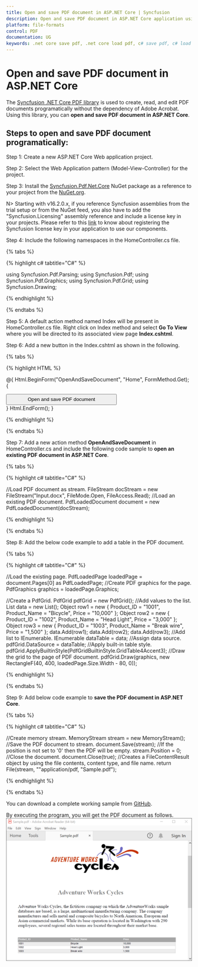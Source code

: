 ```yaml
---
title: Open and save PDF document in ASP.NET Core | Syncfusion
description: Open and save PDF document in ASP.NET Core application using Syncfusion .NET Core PDF library without the dependency of Adobe Acrobat. 
platform: file-formats
control: PDF
documentation: UG
keywords: .net core save pdf, .net core load pdf, c# save pdf, c# load pdf
---
```


# Open and save PDF document in ASP.NET Core 

The [Syncfusion .NET Core PDF library](https://www.syncfusion.com/document-processing/pdf-framework/net-core) is used to create, read, and edit PDF documents programatically without the dependency of Adobe Acrobat. Using this library, you can **open and save PDF document in ASP.NET Core**. 

## Steps to open and save PDF document programatically: 

Step 1: Create a new ASP.NET Core Web application project. 

Step 2: Select the Web Application pattern (Model-View-Controller) for the project. 

Step 3: Install the [Syncfusion.Pdf.Net.Core](https://www.nuget.org/packages/Syncfusion.Pdf.Net.Core/) NuGet package as a reference to your project from the [NuGet.org](https://www.nuget.org/).

N> Starting with v16.2.0.x, if you reference Syncfusion assemblies from the trial setup or from the NuGet feed, you also have to add the "Syncfusion.Licensing" assembly reference and include a license key in your projects. Please refer to this [link](https://help.syncfusion.com/common/essential-studio/licensing/overview) to know about registering the Syncfusion license key in your application to use our components.

Step 4: Include the following namespaces in the HomeController.cs file. 

{% tabs %}

{% highlight c# tabtitle="C#" %}

using Syncfusion.Pdf.Parsing;
using Syncfusion.Pdf;
using Syncfusion.Pdf.Graphics;
using Syncfusion.Pdf.Grid;
using Syncfusion.Drawing;

{% endhighlight %}

{% endtabs %}

Step 5: A default action method named Index will be present in HomeController.cs file. Right click on Index method and select **Go To View** where you will be directed to its associated view page **Index.cshtml**.

Step 6: Add a new button in the Index.cshtml as shown in the following.

{% tabs %}

{% highlight HTML %}

@{
    Html.BeginForm("OpenAndSaveDocument", "Home", FormMethod.Get);
    {
        <div>
            <input type="submit" value="Open and save PDF document" style="width:300px;height:30px" />
        </div>
    }
    Html.EndForm();
}

{% endhighlight %}

{% endtabs %}

Step 7: Add a new action method **OpenAndSaveDocument** in HomeController.cs and include the following code sample to **open an existing PDF document in ASP.NET Core**. 

{% tabs %}

{% highlight c# tabtitle="C#" %}

//Load PDF document as stream.
FileStream docStream = new FileStream("Input.docx", FileMode.Open, FileAccess.Read);
//Load an existing PDF document.
PdfLoadedDocument document = new PdfLoadedDocument(docStream);

{% endhighlight %}

{% endtabs %}

Step 8: Add the below code example to add a table in the PDF document. 

{% tabs %}

{% highlight c# tabtitle="C#" %}

//Load the existing page.
PdfLoadedPage loadedPage = document.Pages[0] as PdfLoadedPage;
//Create PDF graphics for the page.
PdfGraphics graphics = loadedPage.Graphics;

//Create a PdfGrid.
PdfGrid pdfGrid = new PdfGrid();
//Add values to the list.
List<object> data = new List<object>();
Object row1 = new { Product_ID = "1001", Product_Name = "Bicycle", Price = "10,000" };
Object row2 = new { Product_ID = "1002", Product_Name = "Head Light", Price = "3,000" };
Object row3 = new { Product_ID = "1003", Product_Name = "Break wire", Price = "1,500" };
data.Add(row1);
data.Add(row2);
data.Add(row3);
//Add list to IEnumerable.
IEnumerable<object> dataTable = data;
//Assign data source.
pdfGrid.DataSource = dataTable;
//Apply built-in table style.
pdfGrid.ApplyBuiltinStyle(PdfGridBuiltinStyle.GridTable4Accent3);
//Draw the grid to the page of PDF document.
pdfGrid.Draw(graphics, new RectangleF(40, 400, loadedPage.Size.Width - 80, 0));

{% endhighlight %}

{% endtabs %}

Step 9: Add below code example to **save the PDF document in ASP.NET Core**. 

{% tabs %}

{% highlight c# tabtitle="C#" %}

//Create memory stream. 
MemoryStream stream = new MemoryStream();
//Save the PDF document to stream.
document.Save(stream);
//If the position is not set to '0' then the PDF will be empty.
stream.Position = 0;
//Close the document.
document.Close(true);
//Creates a FileContentResult object by using the file contents, content type, and file name.
return File(stream, ""application/pdf, "Sample.pdf");

{% endhighlight %}

{% endtabs %}

You can download a complete working sample from [GitHub](https://github.com/SyncfusionExamples/PDF-Examples/tree/master/Open%20and%20Save%20PDF%20document/ASP.NET%20Core/Open_and_save_PDF_document).

By executing the program, you will get the PDF document as follows.
![ASP.Net Core output PDF document](Images/Open_and_save_output.png)